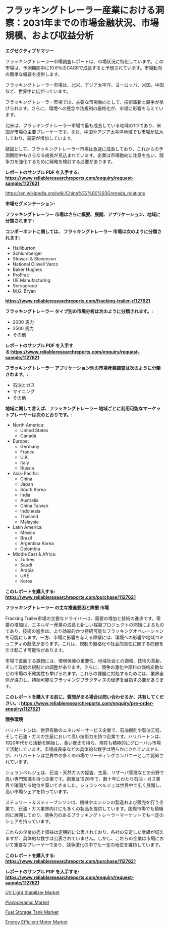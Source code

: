 <p><h1>フラッキングトレーラー産業における洞察：2031年までの市場金融状況、市場規模、および収益分析</h1></p><p><strong>エグゼクティブサマリー</strong></p>
<p><p>フラッキングトレーラー市場調査レポートは、市場状況に特化しています。この市場は、予測期間中に10.6％のCAGRで成長すると予想されています。市場動向の簡単な概要を提供します。</p><p>フラッキングトレーラー市場は、北米、アジア太平洋、ヨーロッパ、米国、中国など、世界中に広がっています。 </p><p>フラッキングトレーラー市場では、主要な市場動向として、技術革新と競争が挙げられます。さらに、環境への懸念や法規制の厳格化が、市場に影響を与えています。</p><p>北米は、フラッキングトレーラー市場で最も成長している地域の1つであり、米国が市場の主要プレーヤーです。また、中国やアジア太平洋地域でも市場が拡大しており、需要が増加しています。</p><p>結論として、フラッキングトレーラー市場は急速に成長しており、これからの予測期間中もさらなる成長が見込まれています。企業は市場動向に注意を払い、競争力を強化するために戦略を検討する必要があります。</p></p>
<p><strong>レポートのサンプル PDF を入手する: <a href="https://www.reliableresearchreports.com/enquiry/request-sample/1127621">https://www.reliableresearchreports.com/enquiry/request-sample/1127621</a></strong></p>
<p><a href="https://en.wikipedia.org/wiki/China%E2%80%93Grenada_relations">https://en.wikipedia.org/wiki/China%E2%80%93Grenada_relations</a></p>
<p><strong>市場セグメンテーション:</strong></p>
<p><strong> フラッキングトレーラー 市場はさらに概要、展開、アプリケーション、地域に分類されます :</strong></p>
<p><strong>コンポーネントに関しては、 フラッキングトレーラー 市場は次のように分類されます:</strong></p>
<p><ul><li>Halliburton</li><li>Schlumberger</li><li>Stewart & Stevenson</li><li>National Oilwell Varco</li><li>Baker Hughes</li><li>ProFrac</li><li>UE Manufacturing</li><li>Servagroup</li><li>M.G. Bryan</li></ul></p>
<p><strong><a href="https://www.reliableresearchreports.com/fracking-trailer-r1127621">https://www.reliableresearchreports.com/fracking-trailer-r1127621</a></strong></p>
<p><strong> フラッキングトレーラー タイプ別の市場分析は次のように分類されます。:</strong></p>
<p><ul><li>2000 馬力</li><li>2500 馬力</li><li>その他</li></ul></p>
<p><strong>レポートのサンプル PDF を入手する:<a href="https://www.reliableresearchreports.com/enquiry/request-sample/1127621">https://www.reliableresearchreports.com/enquiry/request-sample/1127621</a></strong></p>
<p><strong> フラッキングトレーラー アプリケーション別の市場産業調査は次のように分類されます。:</strong></p>
<p><ul><li>石油とガス</li><li>マイニング</li><li>その他</li></ul></p>
<p><strong>地域に関して言えば、フラッキングトレーラー 地域ごとに利用可能なマーケットプレーヤーは次のとおりです。:</strong></p>
<p><ul>
    <li>
        North America:
        <ul>
            <li>United States</li>
            <li>Canada</li>
        </ul>
    </li>
    <li>
        Europe:
        <ul>
            <li>Germany</li>
            <li>France</li>
            <li>U.K.</li>
            <li>Italy</li>
            <li>Russia</li>
        </ul>
    </li>
    <li>
        Asia-Pacific:
        <ul>
            <li>China</li>
            <li>Japan</li>
            <li>South Korea</li>
            <li>India</li>
            <li>Australia</li>
            <li>China Taiwan</li>
            <li>Indonesia</li>
            <li>Thailand</li>
            <li>Malaysia</li>
        </ul>
    </li>
    <li>
        Latin America:
        <ul>
            <li>Mexico</li>
            <li>Brazil</li>
            <li>Argentina Korea</li>
            <li>Colombia</li>
        </ul>
    </li>
    <li>
        Middle East & Africa:
        <ul>
            <li>Turkey</li>
            <li>Saudi</li>
            <li>Arabia</li>
            <li>UAE</li>
            <li>Korea</li>
        </ul>
    </li>
    </ul></p>
<p><strong>このレポートを購入する: <a href="https://www.reliableresearchreports.com/purchase/1127621">https://www.reliableresearchreports.com/purchase/1127621</a></strong></p>
<p><strong>フラッキングトレーラー の主な推進要因と障壁 市場</strong></p>
<p><p>Fracking Trailer市場の主要なドライバーは、需要の増加と技術の進歩です。需要の増加は、エネルギー産業の成長と新しい採掘プロジェクトの開始によるものであり、技術の進歩は、より効率的かつ持続可能なフラッキングオペレーションを可能にします。一方、市場に影響を与える障壁には、環境への影響や地域コミュニティの懸念があります。これは、規制の厳格化や社会的責任に関する問題を引き起こす可能性があります。</p><p>市場で直面する課題には、環境保護の重要性、地域社会との調和、技術の革新、そして政府の規制との調整があります。さらに、競争の激化や原料の価格変動などの市場の不確実性も挙げられます。これらの課題に対処するためには、業界全体が協力し、持続可能なフラッキングプラクティスの促進を目指す必要があります。</p></p>
<p><strong>このレポートを購入する前に、質問がある場合は問い合わせるか、共有してください。: <a href="https://www.reliableresearchreports.com/enquiry/pre-order-enquiry/1127621">https://www.reliableresearchreports.com/enquiry/pre-order-enquiry/1127621</a></strong></p>
<p><strong>競争環境</strong></p>
<p><p>ハリバートンは、世界有数のエネルギーサービス企業で、石油掘削や製油工程、そして石油・ガスの生産において高い技術力を持つ企業です。ハリバートンは、1920年代から活動を開始し、長い歴史を持ち、現在も積極的にグローバル市場で活動しています。市場成長率などの具体的な数字は明らかにされていませんが、ハリバートンは世界中の多くの市場でリーディングカンパニーとして認知されています。</p><p>シュランベルジェは、石油・天然ガスの探査、生産、リザーバ管理などの分野で高い専門知識を持つ企業です。創業は1926年で、数十年にわたり石油・ガス業界で確固たる地位を築いてきました。シュランベルジェは世界中で広く展開し、高い市場シェアを持っています。</p><p>スチュワート＆スティーブンソンは、機械やエンジンの製造および販売を行う企業で、石油・ガス業界向けにも多くの製品を提供しています。国際市場でも積極的に展開しており、競争力のあるフラッキングトレーラーマーケットでも一定のシェアを持っています。</p><p>これらの企業の売上収益は定期的に公表されており、各社の安定した業績が伺えますが、具体的な数字は公表されていません。しかし、これらの企業は市場において重要なプレーヤーであり、競争激化の中でも一定の地位を維持しています。</p></p>
<p><strong>このレポートを購入する: <a href="https://www.reliableresearchreports.com/purchase/1127621">https://www.reliableresearchreports.com/purchase/1127621</a></strong></p>
<p><strong>レポートのサンプル PDF を入手する: <a href="https://www.reliableresearchreports.com/enquiry/request-sample/1127621">https://www.reliableresearchreports.com/enquiry/request-sample/1127621</a></strong><strong></strong></p>
<p><p><a href="https://www.linkedin.com/pulse/uv-light-stabilizer-industry-analysis-report-its-market-size-d2jjf">UV Light Stabilizer Market</a></p><p><a href="https://www.linkedin.com/pulse/piezoceramic-market-segmentation-geographical-regions-2whpc">Piezoceramic Market</a></p><p><a href="https://github.com/polesdua1/Market-Research-Report-List-1/blob/main/fuel-storage-tank-market.md">Fuel Storage Tank Market</a></p><p><a href="https://github.com/GaryrankliznmwoXff/Market-Research-Report-List-1/blob/main/energy-efficient-motor-market.md">Energy Efficient Motor Market</a></p></p>